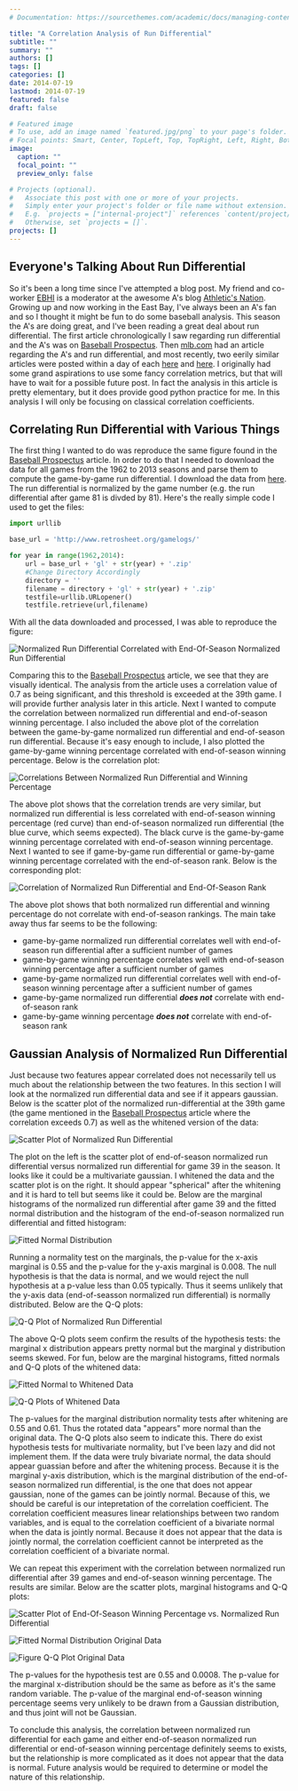 ```yaml
---
# Documentation: https://sourcethemes.com/academic/docs/managing-content/

title: "A Correlation Analysis of Run Differential"
subtitle: ""
summary: ""
authors: []
tags: []
categories: []
date: 2014-07-19
lastmod: 2014-07-19
featured: false
draft: false

# Featured image
# To use, add an image named `featured.jpg/png` to your page's folder.
# Focal points: Smart, Center, TopLeft, Top, TopRight, Left, Right, BottomLeft, Bottom, BottomRight.
image:
  caption: ""
  focal_point: ""
  preview_only: false

# Projects (optional).
#   Associate this post with one or more of your projects.
#   Simply enter your project's folder or file name without extension.
#   E.g. `projects = ["internal-project"]` references `content/project/deep-learning/index.md`.
#   Otherwise, set `projects = []`.
projects: []
---
```


## Everyone's Talking About Run Differential

So it's been a long time since I've attempted a blog post. My friend and co-worker [EBHI](http://www.sbnation.com/users/JerryBrewerEBHI) is a moderator at the awesome A's blog [Athletic's Nation](http://www.athleticsnation.com/). Growing up and now working in the East Bay, I've always been an A's fan and so I thought it might be fun to do some baseball analysis. This season the A's are doing great, and I've been reading a great deal about run differential. The first article chronologically I saw regarding run differential and the A's was on [Baseball Prospectus](http://www.baseballprospectus.com/article.php?articleid=23497). Then [mlb.com](http://mlb.mlb.com/news/article/mlb/oakland-as-are-outscoring-their-opponents-at-otherworldly-rate?ymd=20140611&content_id=79301054&vkey=news_mlb) had an article regarding the A's and run differential, and most recently, two eerily similar articles were posted within a day of each [here](http://www.athleticsnation.com/2014/6/25/5843998/so-the-as-are-really-good-maybe-even-historically-good) and [here](http://grantland.com/the-triangle/the-historically-dominant-oakland-as/). I originally had some grand aspirations to use some fancy correlation metrics, but that will have to wait for a possible future post. In fact the analysis in this article is pretty elementary, but it does provide good python practice for me. In this analysis I will only be focusing on classical correlation coefficients.
<!-- PELICAN_END_SUMMARY -->

## Correlating Run Differential with Various Things

The first thing I wanted to do was reproduce the same figure found in the [Baseball Prospectus](http://www.baseballprospectus.com/article.php?articleid=23497) article. In order to do that I needed to download the data for all games from the 1962 to 2013 seasons and parse them to compute the game-by-game run differential. I download the data from [here](http://www.retrosheet.org/). The run differential is normalized by the game number (e.g. the run differential after game 81 is divded by 81). Here's the really simple code I used to get the files:


```python
import urllib

base_url = 'http://www.retrosheet.org/gamelogs/'

for year in range(1962,2014):
	url = base_url + 'gl' + str(year) + '.zip'
    #Change Directory Accordingly
    directory = ''
	filename = directory + 'gl' + str(year) + '.zip'
	testfile=urllib.URLopener()
	testfile.retrieve(url,filename)
```

With all the data downloaded and processed, I was able to reproduce the figure:

![Normalized Run Differential Correlated with End-Of-Season Normalized Run Differential](./images/RunDifferential_3_0.png)


Comparing this to the [Baseball Prospectus](http://www.baseballprospectus.com/article.php?articleid=23497) article, we see that they are visually identical. The analysis from the article uses a correlation value of 0.7 as being significant, and this threshold is exceeded at the 39th game. I will provide further analysis later in this article. Next I wanted to compute the correlation between normalized run differential and end-of-season winning percentage. I also included the above plot of the correlation between the game-by-game normalized run differential and end-of-season run differential. Because it's easy enough to include, I also plotted the game-by-game winning percentage correlated with end-of-season winning percentage. Below is the correlation plot:

![Correlations Between Normalized Run Differential and Winning Percentage](./images/RunDifferential_5_0.png)


The above plot shows that the correlation trends are very similar, but normalized run differential is less correlated with end-of-season winning percentage (red curve) than end-of-season normalized run differential (the blue curve, which seems expected). The black curve is the game-by-game winning percentage correlated with end-of-season winning percentage. Next I wanted to see if game-by-game run differential or game-by-game winning percentage correlated with the end-of-season rank. Below is the corresponding plot:

![Correlation of Normalized Run Differential and End-Of-Season Rank](./images/output_7_0.png)


The above plot shows that both normalized run differential and winning percentage do not correlate with end-of-season rankings. The main take away thus far seems to be the following:

- game-by-game normalized run differential correlates well with end-of-season run differential after a sufficient number of games
- game-by-game winning percentage correlates well with end-of-season winning percentage after a sufficient number of games
- game-by-game normalized run differential correlates well with end-of-season winning percentage after a sufficient number of games
- game-by-game normalized run differential **_does not_** correlate with end-of-season rank
- game-by-game winning percentage **_does not_** correlate with end-of-season rank

## Gaussian Analysis of Normalized Run Differential

Just because two features appear correlated does not necessarily tell us much about the relationship between the two features. In this section I will look at the normalized run differential data and see if it appears gaussian. Below is the scatter plot of the normalized run-differential at the 39th game (the game mentioned in the [Baseball Prospectus](http://www.baseballprospectus.com/article.php?articleid=23497) article where the correlation exceeds 0.7) as well as the whitened version of the data:

![Scatter Plot of Normalized Run Differential](./images/output_9_0.png)


The plot on the left is the scatter plot of end-of-season normalized run differential versus normalized run differential for game 39 in the season. It looks like it could be a multivariate gaussian. I whitened the data and the scatter plot is on the right. It should appear "spherical" after the whitening and it is hard to tell but seems like it could be. Below are the marginal histograms of the normalized run differential after game 39 and the fitted normal distribution and the histogram of the end-of-season normalized run differential and fitted histogram: 

![Fitted Normal Distribution](./images/output_11_0.png)


Running a normality test on the marginals, the p-value for the x-axis marginal is 0.55 and the p-value for the y-axis marginal is 0.008. The null hypothesis is that the data is normal, and we would reject the null hypothesis at a p-value less than 0.05 typically. Thus it seems unlikely that the y-axis data (end-of-seasson normalized run differential) is normally distributed. Below are the Q-Q plots:

![Q-Q Plot of Normalized Run Differential](./images/output_13_0.png)


The above Q-Q plots seem confirm the results of the hypothesis tests: the marginal x distribution appears pretty normal but the marginal y distribution seems skewed. For fun, below are the marginal histograms, fitted normals and Q-Q plots of the whitened data:

![Fitted Normal to Whitened Data](./images/output_15_0.png)

![Q-Q Plots of Whitened Data](./images/output_16_0.png)


The p-values for the marginal distribution normality tests after whitening are 0.55 and 0.61. Thus the rotated data "appears" more normal than the original data. The Q-Q plots also seem to indicate this. There do exist hypothesis tests for multivariate normality, but I've been lazy and did not implement them. If the data were truly bivariate normal, the data should appear guassian before and after the whitening process. Because it is the marginal y-axis distribution, which is the marginal distribution of the end-of-season normalized run differential, is the one that does not appear gaussian, none of the games can be jointly normal. Because of this, we should be careful is our intepretation of the correlation coefficient. The correlation coefficient measures linear relationships between two random variables, and is equal to the correlation coefficient of a bivariate normal when the data is jointly normal. Because it does not appear that the data is jointly normal, the correlation coefficient cannot be interpreted as the correlation coefficient of a bivariate normal. 

We can repeat this experiment with the correlation between normalized run differential after 39 games and end-of-season winning percentage. The results are similar. Below are the scatter plots, marginal histograms and Q-Q plots:

![Scatter Plot of End-Of-Season Winning Percentage vs. Normalized Run Differential](./images/output_18_0.png)

![Fitted Normal Distribution Original Data](./images/output_19_0.png)

![Figure Q-Q Plot Original Data](./images/output_20_0.png)


The p-values for the hypothesis test are 0.55 and 0.0008. The p-value for the marginal x-distribution should be the same as before as it's the same random variable. The p-value of the marginal end-of-season winning percentage seems very unlikely to be drawn from a Gaussian distribution, and thus joint will not be Gaussian. 

To conclude this analysis, the correlation between normalized run differential for each game and either end-of-season normalized run differential or end-of-season winning percentage definitely seems to exists, but the relationship is more complicated as it does not appear that the data is normal. Future analysis would be required to determine or model the nature of this relationship.
